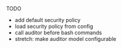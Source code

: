 TODO
- add default security policy
- load security policy from config
- call auditor before bash commands
- stretch: make auditor model configurable
